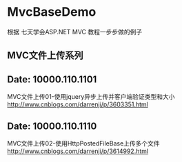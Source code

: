 # MvcBaseDemo
根据 七天学会ASP.NET MVC 教程一步步做的例子

## MVC文件上传系列

## Date: 10000.110.1101
MVC文件上传01-使用jquery异步上传并客户端验证类型和大小
http://www.cnblogs.com/darrenji/p/3603351.html

## Date: 10000.110.1110
MVC文件上传02-使用HttpPostedFileBase上传多个文件
http://www.cnblogs.com/darrenji/p/3614992.html

